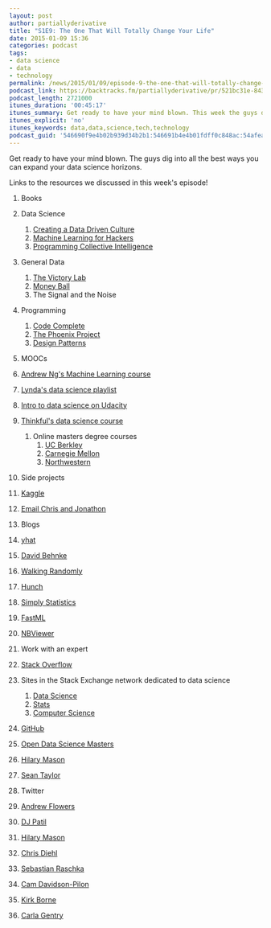 ```yaml
---
layout: post
author: partiallyderivative
title: "S1E9: The One That Will Totally Change Your Life"
date: 2015-01-09 15:36
categories: podcast
tags:
- data science
- data
- technology
permalink: /news/2015/01/09/episode-9-the-one-that-will-totally-change-your-life
podcast_link: https://backtracks.fm/partiallyderivative/pr/521bc31e-843e-11e7-86c7-0e84392478bc/partially_derivative_episode_9.mp3?s=1
podcast_length: 2721000
itunes_duration: '00:45:17'
itunes_summary: Get ready to have your mind blown. This week the guys dig into all the best ways you can expand your mind.
itunes_explicit: 'no'
itunes_keywords: data,data,science,tech,technology
podcast_guid: '546690f9e4b02b939d34b2b1:546691b4e4b01fdff0c848ac:54afea16e4b080132ef0a6ff'
---
```


Get ready to have your mind blown. The guys dig into all the best ways
you can expand your data science horizons.

<div id="backtracks-player" data-bt-embed="https://player.backtracks.fm/partiallyderivative/partially-derivative/m/s1e9-the-one-that-will-totally-change-your-life" data-bt-show-art-cover="true" data-bt-theme="light" data-bt-show-comments="false"></div><script>(function(p,l,a,y,e,r,s){if(p[y]) return;if(p[e]) return p[e]();s=l.createElement(a);l.head.appendChild((s.async=p[y]=true,s.src=r,s))}(window,document,"script","__btL","__btR","https://player.backtracks.fm/embedder.js"))</script>

Links to the resources we discussed in this week's episode!

1.  Books
1.  Data Science
    1.  [Creating a Data Driven
        Culture](http://www.oreilly.com/data/free/data-driven.csp)
    2.  [Machine Learning for
        Hackers](http://www.amazon.com/Machine-Learning-Hackers-Drew-Conway/dp/1449303714)
    3.  [Programming Collective
        Intelligence](http://www.amazon.com/Programming-Collective-Intelligence-Building-Applications/dp/0596529325)

2.  General Data
    1.  [The Victory Lab](http://www.thevictorylab.com/)
    2.  [Money
        Ball](http://www.amazon.com/Moneyball-Art-Winning-Unfair-Game/dp/0393324818/ref=asap_bc?ie=UTF8)
    3.  The Signal and the Noise

3.  Programming
    1.  [Code
        Complete](http://www.amazon.com/Code-Complete-Practical-Handbook-Construction/dp/0735619670)
    2.  [The Phoenix
        Project](http://www.amazon.com/The-Phoenix-Project-Helping-Business/dp/0988262592)
    3.  [Design
        Patterns](http://www.amazon.com/Design-Patterns-Object-Oriented-Professional-Computing/dp/0201634988)

2.  MOOCs
1.  [Andrew Ng's Machine Learning
    course](https://www.coursera.org/course/ml)
2.  [Lynda's data science
    playlist](http://www.lynda.com/SharedPlaylist/ff466840b2ba481e82149ecca9a5bdd6)
3.  [Intro to data science on
    Udacity](https://www.udacity.com/course/ud359)
4.  [Thinkful's data science
    course](https://wow.thinkful.com/courses/learn-data-science-online/)
    1.  Online masters degree courses
        1.  [UC
            Berkley](http://requestinfo.datascience.berkeley.edu/index.html?s=mastersdatasciencesite&utm_source=mastersdatasciencesite&utm_medium=portal)
        2.  [Carnegie
            Mellon](http://www.heinz.cmu.edu/school-of-information-systems-and-management/information-technology-msit/curriculum/msit-bida/index.aspx)
        3.  [Northwestern](http://sps.northwestern.edu/program-areas/Graduate/predictive-analytics/index.php)

3.  Side projects
1.  [Kaggle](https://www.kaggle.com/competitions)
2.  [Email Chris and Jonathon](mailto:hello@partiallyderivative.com)

4.  Blogs
1.  [yhat](http://blog.yhathq.com/)
2.  [David Behnke](http://davebehnke.com/)
3.  [Walking Randomly](http://www.walkingrandomly.com/)
4.  [Hunch](http://hunch.net/)
5.  [Simply Statistics](http://simplystatistics.org/)
6.  [FastML](http://fastml.com/)

5.  [NBViewer](http://nbviewer.ipython.org/)
6.  Work with an expert
7.  [Stack Overflow](http://stackoverflow.com/)
1.  Sites in the Stack Exchange network dedicated to data science
    1.  [Data Science](http://datascience.stackexchange.com/)
    2.  [Stats](http://stats.stackexchange.com/)
    3.  [Computer Science](http://cs.stackexchange.com/)

8.  [GitHub](http://github.com)
1.  [Open Data Science
    Masters](https://github.com/datasciencemasters)
2.  [Hilary Mason](https://github.com/hmason)
3.  [Sean Taylor](https://github.com/seanjtaylor)

9.  Twitter
1.  [Andrew Flowers](http://twitter.com/andrewflowers)
2.  [DJ Patil](http://twitter.com/dpatil)
3.  [Hilary Mason](https://twitter.com/hmason)
4.  [Chris Diehl](https://twitter.com/chrisdiehl)
5.  [Sebastian Raschka](https://twitter.com/rasbt)
6.  [Cam Davidson-Pilon](https://twitter.com/cmrn_dp)
7.  [Kirk Borne](http://twitter.com/kirkdborne)
8.  [Carla Gentry](https://twitter.com/data_nerd)

 

